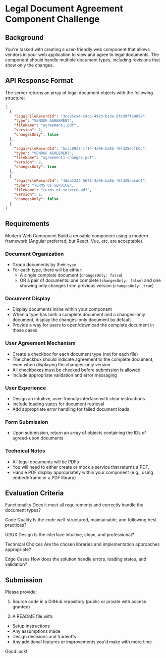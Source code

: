 # Legal Document Agreement Component Challenge

## Background

You're tasked with creating a user-friendly web component that allows vendors in your web application to view and agree to legal documents. The component should handle multiple document types, including revisions that show only the changes.

## API Response Format

The server returns an array of legal document objects with the following structure:

```json
[
  {
    "legalFileRecordId": "3cc85ca4-c9ce-4923-b1da-5fed8ffe9898",
    "type": "VENDOR AGREEMENT",
    "fileName": "agreement1.pdf",
    "version": 2,
    "changesOnly": false
  },
  {
    "legalFileRecordId": "bcac09a7-1f14-4a96-ba8b-f64d25ecfb6c",
    "type": "VENDOR AGREEMENT",
    "fileName": "agreement1-changes.pdf",
    "version": 2,
    "changesOnly": true
  },
  {
    "legalFileRecordId": "4dea1234-5678-4a96-ba8b-f64d25abcdef",
    "type": "TERMS OF SERVICE",
    "fileName": "terms-of-service.pdf",
    "version": 1,
    "changesOnly": false
  }
]
```

## Requirements

Modern Web Component
Build a reusable component using a modern framework (Angular preferred, but React, Vue, etc. are acceptable).

### Document Organization

- Group documents by their `type`
- For each type, there will be either:
  - A single complete document (`changesOnly: false`)
  - OR a pair of documents: one complete (`changesOnly: false`) and one showing only changes from previous version (`changesOnly: true`)

### Document Display

- Display documents inline within your component
- When a type has both a complete document and a changes-only document, display the changes-only document by default
- Provide a way for users to open/download the complete document in these cases

### User Agreement Mechanism

- Create a checkbox for each document type (not for each file)
- The checkbox should indicate agreement to the complete document, even when displaying the changes-only version
- All checkboxes must be checked before submission is allowed
- Include appropriate validation and error messaging

### User Experience

- Design an intuitive, user-friendly interface with clear instructions
- Include loading states for document retrieval
- Add appropriate error handling for failed document loads

### Form Submission

- Upon submission, return an array of objects containing the IDs of agreed-upon documents

### Technical Notes

- All legal documents will be PDFs
- You will need to either create or mock a service that returns a PDF.
- Handle PDF display appropriately within your component (e.g., using embed/iframe or a PDF library)

## Evaluation Criteria

Functionality
Does it meet all requirements and correctly handle the document types?

Code Quality
Is the code well-structured, maintainable, and following best practices?

UI/UX Design
Is the interface intuitive, clean, and professional?

Technical Choices
Are the chosen libraries and implementation approaches appropriate?

Edge Cases
How does the solution handle errors, loading states, and validation?

## Submission

Please provide:

1. Source code in a GitHub repository (public or private with access granted)

2. A README file with:

- Setup instructions
- Any assumptions made
- Design decisions and tradeoffs
- Any additional features or improvements you'd make with more time

Good luck!
